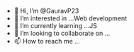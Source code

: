 - 👋 Hi, I’m @GauravP23
- 👀 I’m interested in ...Web development
- 🌱 I’m currently learning ...JS
- 💞️ I’m looking to collaborate on ...
- 📫 How to reach me ...

<!---
GauravP23/GauravP23 is a ✨ special ✨ repository because its `README.md` (this file) appears on your GitHub profile.
You can click the Preview link to take a look at your changes.
--->
